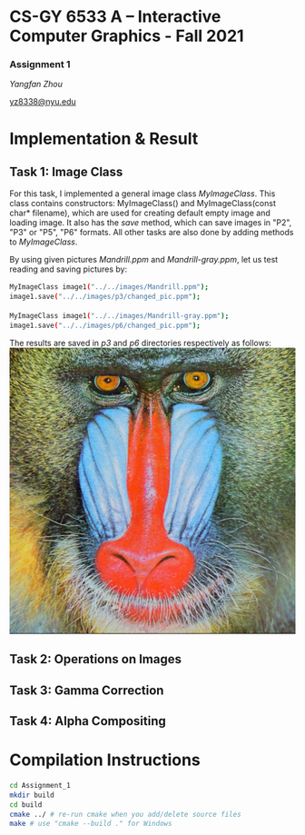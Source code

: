 # CS-GY 6533 A – Interactive Computer Graphics - Fall 2021

### Assignment 1

*Yangfan Zhou*

<yz8338@nyu.edu>

# Implementation & Result

## Task 1: Image Class

For this task, I implemented a general image class *MyImageClass*. This class contains constructors: MyImageClass() and MyImageClass(const char* filename), which are used for creating default empty image and loading image. It also has the *save* method, which can save images in "P2", "P3" or "P5", "P6" formats. All other tasks are also done by adding methods to *MyImageClass*.

By using given pictures *Mandrill.ppm* and *Mandrill-gray.ppm*, let us test reading and saving pictures by:
```bash
MyImageClass image1("../../images/Mandrill.ppm");
image1.save("../../images/p3/changed_pic.ppm");

MyImageClass image1("../../images/Mandrill-gray.ppm");
image1.save("../../images/p6/changed_pic.ppm");
```
The results are saved in *p3* and *p6* directories respectively as follows:
![changed_pic](Assignment_1/figures/p3/changed_pic.png)


## Task 2: Operations on Images

## Task 3: Gamma Correction

## Task 4: Alpha Compositing




# Compilation Instructions

```bash
cd Assignment_1
mkdir build
cd build
cmake ../ # re-run cmake when you add/delete source files
make # use "cmake --build ." for Windows
```

